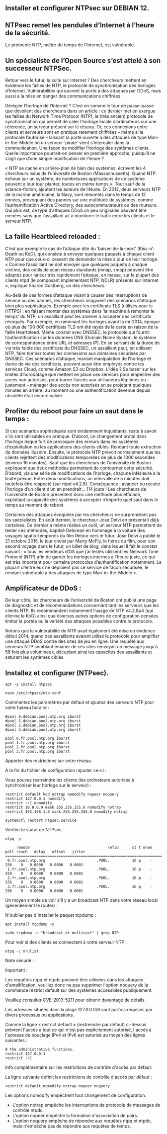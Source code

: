 ## Installer et configurer NTPsec sur DEBIAN 12.

## NTPsec remet les pendules d’Internet à l’heure de la sécurité.

Le protocole NTP, maître du temps de l’Internet, est vulnérable.
## Un spécialiste de l’Open Source s’est attelé à son successeur NTPSec.

Retour vers le futur, la suite sur Internet ? Des chercheurs mettent en évidence les failles de NTP, le protocole de synchronisation des horloges d’Internet. Vulnérabilités qui ouvrent la porte à des attaques par DDoS, mais aussi à la mise en danger des communications chiffrées.

Dérégler l’horloge de l’Internet ? C’est en somme le tour de passe-passe que dévoilent des chercheurs dans un article : ce dernier met en exergue les failles du Network Time Protocol (NTP), le (très ancien) protocole de synchronisation qui permet de caler l’horloge locale d’ordinateurs sur une référence, un serveur présent sur le réseau. Or, ces connexions entre clients et serveurs sont en pratique rarement chiffrées – même si le protocole l’autorise – laissant la porte ouverte à des attaques de type Man-in-the-Middle où un serveur ‘pirate’ vient s’intercaler dans la communication. Une façon de modifier l’horloge des systèmes clients. Quelle importance pourrait-on penser en première approche, puisqu’il ne s’agit que d’une simple modification de l’heure ?

« NTP se cache en arrière-plan de bien des systèmes, écrivent les 4 chercheurs issus de l’université de Boston (Massachussetts). Quand NTP échoue sur un système, de nombreuses applications de ce système peuvent à leur tour planter, toutes en même temps ». Tout sauf de la science-fiction, ajoutent les auteurs de l’étude. En 2012, deux serveurs NTP de la marine américaine, la Navy, sont remontés dans le temps de 12 années, provoquant des pannes sur une multitude de systèmes, comme l’authentification Active Directory, des autocommutateurs ou des routeurs. Qui plus est, ce type d’attaques DDoS un peu originales peuvent être menées sans que l’assaillant ait à monitorer le trafic entre les clients et le serveur NTP.

## La faille Heartbleed reloaded :
C’est par exemple le cas de l’attaque dite du ‘baiser-de-la-mort’ (Kiss-o’-Death ou KoD), qui consiste à envoyer quelques paquets à chaque client NTP pour que ceux-ci cessent de demander la mise à jour de leur horloge. « Comme l’assaillant ne doit envoyer que quelques paquets à chaque victime, des outils de scan réseau standards (nmap, zmap) peuvent être adaptés pour lancer très rapidement l’attaque, en masse, sur la plupart des clients ntpd (le composant implémentant NTP, NDLR) présents sur Internet », explique Sharon Goldberg, un des chercheurs.

Au-delà de ces formes d’attaque visant à causer des interruptions de service ou des pannes, les chercheurs imaginent des scénarios d’attaque bien plus sophistiqués. Exemple avec les certificats TLS (utilisés pour le HTTPS) : en faisant monter des systèmes dans ‘la machine à remonter le temps’ du NTP, un assaillant peut les amener à accepter des certificats révoqués. Par exemple, en ramenant les horloges avant la mi-2014, époque où plus de 100 000 certificats TLS ont été rayés de la carte en raison de la faille Heartbleed. Même constat avec DNSSEC, le protocole qui fournit l’authentification sur les données DNS (Domain Name System, le système de correspondance entre URL et adresses IP). En se servant de la durée de vie très faible des certificats du DNSSEC, un assaillant peut, en utilisant NTP, faire tomber toutes les connexions aux domaines sécurisés par DNSSEC. Ces scénarios d’attaque, mariant manipulation de l’horloge et durée de vie des certificats, peuvent aussi être employés contre les services Cloud, comme Amazon S3 ou Dropbox. L’idée ? Se baser sur les limites d’horodatage que mettent en place ces services pour empêcher des accès non autorisés, pour barrer l’accès aux utilisateurs légitimes ou – justement – ménager des accès non autorisés en se projetant quelques minutes en arrière, au moment où une authentification devenue depuis obsolète était encore valide.

## Profiter du reboot pour faire un saut dans le temps :
Si ces scénarios sophistiqués sont évidemment inquiétants, reste à savoir s’ils sont utilisables en pratique. D’abord, un changement brutal dans l’horloge risque fort de provoquer des erreurs dans les systèmes d’exploitation ou les applications des clients ciblés. Rendant toute extraction de données illusoire. Ensuite, le protocole NTP prévoit normalement que les clients rejettent des modifications temporelles de plus de 1000 secondes (environ 16 minutes). Sauf que les chercheurs de l’université de Boston expliquent que deux méthodes permettent de contourner cette sécurité. D’abord, via une série de modifications de l’horloge, chacune inférieure à la limite prévue. Entre deux modifications, un intervalle de 5 minutes doit toutefois être respecté (sur ntpd v4.2.8). Conséquence : avancer ou reculer l’horloge d’un client d’un an prendrait… 114 jours ! Les chercheurs de l’université de Boston présentent donc une méthode plus efficace, exploitant la capacité des systèmes à accepter n’importe quel saut dans le temps au moment du reboot.

Certaines des attaques évoquées par les chercheurs ne surprendront pas les spécialistes. En août dernier, le chercheur Jose Delvi en présentait déjà certaines. Ce dernier a même réalisé un outil, un serveur NTP permettant de tester ces méthodes, baptisé Delorean en hommage à la voiture des voyages spatio-temporels du film Retour vers le futur. Jose Delvi a publié le 21 octobre 2015, le jour choisi par Marty McFly, le héros du film, pour son second voyage dans le futur, un billet de blog, dans lequel il fait le constat suivant : « tous les vendeurs d’OS que j’ai testés utilisent les Network Time Protocol (NTP) afin de garder les horloges internes à l’heure juste, ce qui est très important pour certains protocoles d’authentification notamment. La plupart d’entre eux ne déploient pas ce service de façon sécurisée, le rendant vulnérable à des attaques de type Man-in-the-Middle ».

## Amplificateur de DDoS :
De leur côté, les chercheurs de l’université de Boston ont publié une page de diagnostic et de recommandations concernant tant les serveurs que les clients NTP. Ils recommandent notamment l’usage de NTP v4.2.8p4 (qui élimine le KoD) ainsi que diverses autres options de configuration censées limiter la portée ou la variété des attaques possibles contre le protocole.

Notons que la vulnérabilité de NTP avait également été mise en évidence début 2014, quand des assaillants avaient utilisé le protocole pour amplifier une attaque DDoS contre des sites de jeu en ligne. Une requête aux serveurs NTP semblant émaner de ces sites renvoyait un message jusqu’à 58 fois plus volumineux, décuplant ainsi les capacités des assaillants et saturant les systèmes ciblés.

## Installez et configurer (NTPsec).
```
apt -y install ntpsec
```
```
nano /etc/ntpsec/ntp.conf
```
Commentez les paramètres par défaut et ajoutez des serveurs NTP pour votre fuseau horaire :
```
#pool 0.debian.pool.ntp.org iburst
#pool 1.debian.pool.ntp.org iburst
#pool 2.debian.pool.ntp.org iburst
#pool 3.debian.pool.ntp.org iburst
```
```
pool 0.fr.pool.ntp.org iburst
pool 1.fr.pool.ntp.org iburst
pool 2.fr.pool.ntp.org iburst
pool 3.fr.pool.ntp.org iburst
```
Apporter des restrictions sur votre réseau.

À la fin du fichier de configuration rajouter ce-ci :

Vous pouvez restreindre les clients (les ordinateurs autorisés à synchroniser leur horloge sur le serveur) :
```
restrict default kod notrap nomodify nopeer noquery
restrict 127.0.0.1 nomodify
restrict ::1 nomodify
restrict 10.8.0.0 mask 255.255.255.0 nomodify notrap
restrict 192.168.1.0 mask 255.255.255.0 nomodify notrap
```
```
systemctl restart ntpsec.service
```
Vérifier le statut de NTPsec.
```
ntpq -p
```
```
     remote                                   refid      st t when poll reach   delay   offset   jitter
=======================================================================================================
 0.fr.pool.ntp.org                       .POOL.          16 p    -  256    0   0.0000   0.0000   0.0001
 1.fr.pool.ntp.org                       .POOL.          16 p    -  256    0   0.0000   0.0000   0.0001
 2.fr.pool.ntp.org                       .POOL.          16 p    -  256    0   0.0000   0.0000   0.0001
 3.fr.pool.ntp.org                       .POOL.          16 p    -  256    0   0.0000   0.0000   0.0001
```
Un moyen simple de voir s'il y a un broadcast NTP dans votre réseau local (généralement le router) :

N'oublier pas d'installer le paquet tcpdump :
```
apt install tcpdump -y
```
```
sudo tcpdump -n "broadcast or multicast" | grep NTP
```
Pour voir si des clients se connectent à votre serveur NTP :
```
ntpq -c mrulist
```
Note sécurié :

Important :

Les requêtes ntpq et ntpdc peuvent être utilisées dans les attaques d'amplification, veuillez donc ne pas supprimer l'option noquery de la commande restrict default sur des systèmes accessibles publiquement.

Veuillez consulter CVE-2013-5211 pour obtenir davantage de détails.

Les adresses situées dans la plage 127.0.0.0/8 sont parfois requises par divers processus ou applications.

Comme la ligne « restrict default » (restreindre par défaut) ci-dessus prévient l'accès à tout ce qui n'est pas explicitement autorisé, l'accès à l'adresse de bouclage IPv4 et IPv6 est autorisé au moyen des lignes suivantes :

```
# the administrative functions.
restrict 127.0.0.1
restrict ::1
```
Info complémentaire sur les restrictions de contrôle d'accès par défaut:

La ligne suivante définit les restrictions de contrôle d'accès par défaut :
```
restrict default nomodify notrap nopeer noquery
```
Les options nomodify empêchent tout changement de configuration.

- L'option notrap empêche les interruptions de protocole de messages de contrôle ntpdc.
- L'option nopeer empêche la formation d'association de pairs.
- L'option noquery empêche de répondre aux requêtes ntpq et ntpdc, mais n'empêche pas de répondre aux requêtes de temps.

